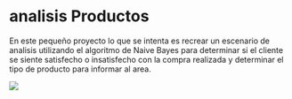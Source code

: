 # analisis Productos

En este pequeño proyecto lo que se intenta es recrear un escenario de analisis utilizando el algoritmo de Naive Bayes para determinar si el cliente se siente satisfecho o insatisfecho con la compra realizada y determinar el tipo de producto para informar al area.

<img src="https://blog-assets.freshworks.com/freshdesk/wp-content/uploads/2019/02/06180403/Voice_bot.gif"/>
